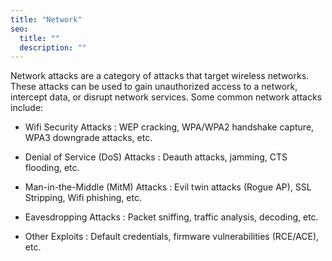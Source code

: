 ```yaml
---
title: "Network"
seo:
  title: ""
  description: ""
---
```


Network attacks are a category of attacks that target wireless networks. These attacks can be used to gain unauthorized access to a network, intercept data, or disrupt network services. Some common network attacks include:

- Wifi Security Attacks : WEP cracking, WPA/WPA2 handshake capture, WPA3 downgrade attacks, etc.

- Denial of Service (DoS) Attacks : Deauth attacks, jamming, CTS flooding, etc.

- Man-in-the-Middle (MitM) Attacks : Evil twin attacks (Rogue AP), SSL Stripping, Wifi phishing, etc.

- Eavesdropping Attacks : Packet sniffing, traffic analysis, decoding, etc.

- Other Exploits : Default credentials, firmware vulnerabilities (RCE/ACE), etc.
